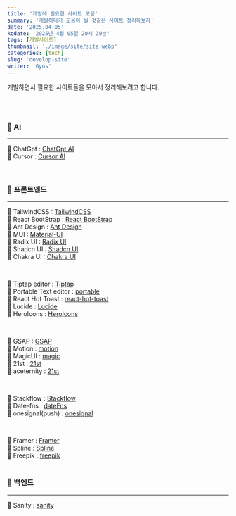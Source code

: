 ```yaml
---
title: '개발에 필요한 사이트 모음'
summary: '개발하다가 도움이 될 것같은 사이트 정리해보자'
date: '2025.04.05'
kodate: '2025년 4월 05일 20시 30분'
tags: [개발사이트]
thumbnail: './image/site/site.webp'
categories: [tech]
slug: 'develop-site'
writer: 'Gyus'
---
```


개발하면서 필요한 사이트들을 모아서 정리해보려고 합니다.

<br> <br>

### 🤖 AI

---

🤖 ChatGpt : [ChatGpt AI](https://chatgpt.com/) <br>
🤖 Cursor : [Cursor AI](https://www.cursor.com/) <br>

<br>

### 📱 프론트엔드

---

📱 TailwindCSS : [TailwindCSS](https://tailwindcss.com/) <br>
📱 React BootStrap : [React BootStrap](https://react-bootstrap.netlify.app/) <br>
📱 Ant Design : [Ant Design](https://ant.design/) <br>
📱 MUI : [Material-UI](https://mui.com/) <br>
📱 Radix UI : [Radix UI](https://www.radix-ui.com/) <br>
📱 Shadcn UI : [Shadcn UI](https://ui.shadcn.com/) <br>
📱 Chakra UI : [Chakra UI](https://chakra-ui.com/) <br>

<br>

📱 Tiptap editor : [Tiptap](https://tiptap.dev/) <br>
📱 Portable Text editor : [portable](https://www.portabletext.org/) <br>
📱 React Hot Toast : [react-hot-toast](https://react-hot-toast.com/) <br>
📱 Lucide : [Lucide](https://lucide.dev/) <br>
📱 HeroIcons : [HeroIcons](https://heroicons.com/) <br>

<br>

📱 GSAP : [GSAP](https://gsap.com/) <br>
📱 Motion : [motion](https://motion.dev/) <br>
📱 MagicUI : [magic](https://magicui.design/) <br>
📱 21st : [21st](https://21st.dev/) <br>
📱 aceternity : [21st](https://ui.aceternity.com/) <br>

<br>

📱 Stackflow : [Stackflow](https://stackflow.so/) <br>
📱 Date-fns : [dateFns](https://date-fns.org/) <br>
📱 onesignal(push) : [onesignal](https://onesignal.com/) <br>

<br>

📱 Framer : [Framer](https://www.framer.com/) <br>
📲 Spline : [Spline](https://spline.design/) <br>
📲 Freepik : [freepik](https://www.freepik.com/) <br>
<br>

### 💾 백엔드

---

💾 Sanity : [sanity](https://www.sanity.io/) <br>
